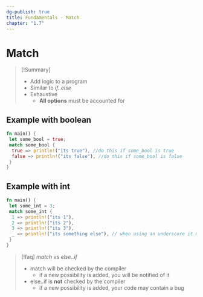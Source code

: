 ```yaml
---
dg-publish: true
title: Fundamentals - Match
chapter: "1.7"
---
```

# Match
>
> [!Summary]
>
> - Add logic to a program
> - Similar to *if..else*
> - Exhaustive
>   - **All options** must be accounted for

## Example with boolean

```rust
fn main() {
 let some_bool = true;
 match some_bool {
  true => println!("its true"), //do this if some_bool is true
  false => println!("its false"), //do this if some_bool is false
 }
}
```

## Example with int

```rust
fn main() {
 let some_int = 3;
 match some_int {
  1 => println!("its 1"),
  2 => println!("its 2"),
  3 => println!("its 3"),
  _ => println!("its something else"), // when using an underscore it means "anything else"
 }
}
```

> [!faq] *match* vs *else..if*
>
> - match will be checked by the compiler
>   - if a new possibility is added, you will be notified of it
> - else..if is **not** checked by the compiler
>   - if a new possibility is added, your code may contain a bug
